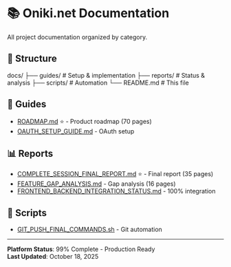 
# 📚 Oniki.net Documentation

All project documentation organized by category.

## 📂 Structure

docs/
├── guides/ # Setup & implementation
├── reports/ # Status & analysis
├── scripts/ # Automation
└── README.md # This file
## 📖 Guides
- [ROADMAP.md](guides/ROADMAP.md) ⭐ - Product roadmap (70 pages)
- [OAUTH_SETUP_GUIDE.md](guides/OAUTH_SETUP_GUIDE.md) - OAuth setup

## 📊 Reports
- [COMPLETE_SESSION_FINAL_REPORT.md](reports/COMPLETE_SESSION_FINAL_REPORT.md) ⭐ - Final report (35 pages)
- [FEATURE_GAP_ANALYSIS.md](reports/FEATURE_GAP_ANALYSIS.md) - Gap analysis (16 pages)
- [FRONTEND_BACKEND_INTEGRATION_STATUS.md](reports/FRONTEND_BACKEND_INTEGRATION_STATUS.md) - 100% integration

## 🔧 Scripts
- [GIT_PUSH_FINAL_COMMANDS.sh](scripts/GIT_PUSH_FINAL_COMMANDS.sh) - Git automation

---
**Platform Status**: 99% Complete - Production Ready  
**Last Updated**: October 18, 2025
